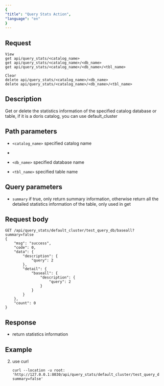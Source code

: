 ```yaml
---
{
"title": "Query Stats Action",
"language": "en"
}
---
```


<!-- 
Licensed to the Apache Software Foundation (ASF) under one
or more contributor license agreements.  See the NOTICE file
distributed with this work for additional information
regarding copyright ownership.  The ASF licenses this file
to you under the Apache License, Version 2.0 (the
"License"); you may not use this file except in compliance
with the License.  You may obtain a copy of the License at

  http://www.apache.org/licenses/LICENSE-2.0

Unless required by applicable law or agreed to in writing,
software distributed under the License is distributed on an
"AS IS" BASIS, WITHOUT WARRANTIES OR CONDITIONS OF ANY
KIND, either express or implied.  See the License for the
specific language governing permissions and limitations
under the License.
-->


## Request

```
View  
get api/query_stats/<catalog_name>  
get api/query_stats/<catalog_name>/<db_name>  
get api/query_stats/<catalog_name>/<db_name>/<tbl_name>  
  
Clear  
delete api/query_stats/<catalog_name>/<db_name>  
delete api/query_stats/<catalog_name>/<db_name>/<tbl_name>
```

## Description

Get or delete the statistics information of the specified catalog database or table, if it is a doris catalog, you can use default_cluster

## Path parameters

* `<catalog_name>`
  specified catalog name
* 
* `<db_name>`
    specified database name

* `<tbl_name>`
    specified table name

## Query parameters
* `summary`
    if true, only return summary information, otherwise return all the detailed statistics information of the table, only used in get

## Request body

```
GET /api/query_stats/default_cluster/test_query_db/baseall?summary=false
{
    "msg": "success",
    "code": 0,
    "data": {
        "description": {
            "query": 2
        },
        "detail": {
            "baseall": {
                "description": {
                    "query": 2
                }
            }
        }
    },
    "count": 0
}

```

## Response

* return statistics information


## Example


2. use curl

    ```
    curl --location -u root: 'http://127.0.0.1:8030/api/query_stats/default_cluster/test_query_db/baseall?summary=false'
    ```
